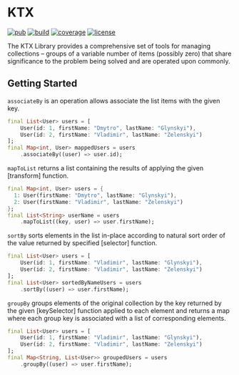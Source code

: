 # KTX

[![pub](https://img.shields.io/pub/v/ktx)](https://pub.dartlang.org/packages/ktx)
[![build](https://travis-ci.com/glynskyi/ktx.svg?branch=main)](https://travis-ci.com/glynskyi/ktx)
[![coverage](https://coveralls.io/repos/github/glynskyi/ktx/badge.svg?branch=main)](https://coveralls.io/github/glynskyi/ktx?branch=main)
[![license](https://img.shields.io/badge/license-MIT-blue.svg)](https://opensource.org/licenses/MIT)

The KTX Library provides a comprehensive set of tools for managing collections – groups of a variable number of items (possibly zero)
that share significance to the problem being solved and are operated upon commonly.

## Getting Started

`associateBy` is an operation allows associate the list items with the given key.

```Dart
final List<User> users = [
    User(id: 1, firstName: "Dmytro", lastName: "Glynskyi"),
    User(id: 2, firstName: "Vladimir", lastName: "Zelenskyi")
];
final Map<int, User> mappedUsers = users
    .associateBy((user) => user.id);
```

`mapToList` returns a list containing the results of applying the given [transform] function.

```Dart
final Map<int, User> users = {
  1: User(firstName: "Dmytro", lastName: "Glynskyi"),
  2: User(firstName: "Vladimir", lastName: "Zelenskyi")
};
final List<String> userName = users
    .mapToList((key, user) => user.firstName);
```

`sortBy` sorts elements in the list in-place according to natural sort order of the value returned by specified [selector] function.

```Dart
final List<User> users = [
    User(id: 1, firstName: "Vladimir", lastName: "Glynskyi"),
    User(id: 2, firstName: "Vladimir", lastName: "Zelenskyi")
];
final List<User> sortedByNameUsers = users
    .sortBy((user) => user.firstName);
```

`groupBy` groups elements of the original collection by the key returned by the given [keySelector] function applied to each element 
and returns a map where each group key is associated with a list of corresponding elements.

```Dart
final List<User> users = [
    User(id: 1, firstName: "Vladimir", lastName: "Glynskyi"),
    User(id: 2, firstName: "Vladimir", lastName: "Zelenskyi")
];
final Map<String, List<User>> groupedUsers = users
    .groupBy((user) => user.firstName);
```